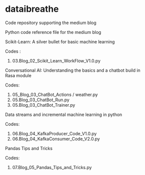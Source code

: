# dataibreathe
Code repository supporting the medium blog

Python code reference file for the medium blog

Scikit-Learn: A silver bullet for basic machine learning

Codes :
1. 03.Blog_02_Scikit_Learn_WorkFlow_V1.0.py

Conversational AI: Understanding the basics and a chatbot build in Rasa module

Codes:
1. 05_Blog_03_ChatBot_Actions / weather.py
2. 05.Blog_03_ChatBot_Run.py
3. 05.Blog_03_ChatBot_Trainer.py

Data streams and incremental machine learning in python

Codes:
1. 06.Blog_04_KafkaProducer_Code_V1.0.py
2. 06.Blog_04_KafkaConsumer_Code_V2.0.py

Pandas Tips and Tricks

Codes:
1. 07.Blog_05_Pandas_Tips_and_Tricks.py
